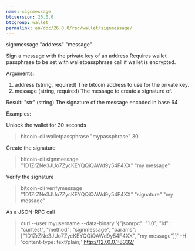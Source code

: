 ```yaml
---
name: signmessage
btcversion: 26.0.0
btcgroup: wallet
permalink: en/doc/26.0.0/rpc/wallet/signmessage/
---
```


signmessage "address" "message"

Sign a message with the private key of an address
Requires wallet passphrase to be set with walletpassphrase call if wallet is encrypted.

Arguments:
1. address    (string, required) The bitcoin address to use for the private key.
2. message    (string, required) The message to create a signature of.

Result:
"str"    (string) The signature of the message encoded in base 64

Examples:

Unlock the wallet for 30 seconds
> bitcoin-cli walletpassphrase "mypassphrase" 30

Create the signature
> bitcoin-cli signmessage "1D1ZrZNe3JUo7ZycKEYQQiQAWd9y54F4XX" "my message"

Verify the signature
> bitcoin-cli verifymessage "1D1ZrZNe3JUo7ZycKEYQQiQAWd9y54F4XX" "signature" "my message"

As a JSON-RPC call
> curl --user myusername --data-binary '{"jsonrpc": "1.0", "id": "curltest", "method": "signmessage", "params": ["1D1ZrZNe3JUo7ZycKEYQQiQAWd9y54F4XX", "my message"]}' -H 'content-type: text/plain;' http://127.0.0.1:8332/


